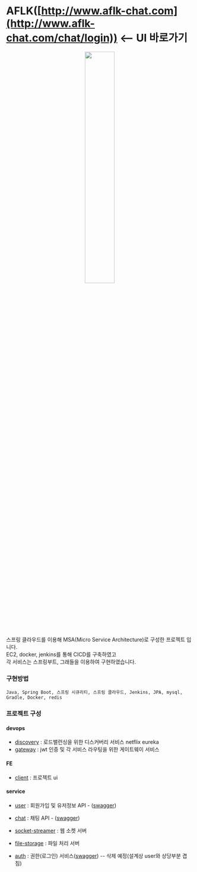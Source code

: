 # AFLK([http://www.aflk-chat.com](http://www.aflk-chat.com/chat/login)) <-- UI 바로가기
  <p align="center">
    <img src = 'https://github.com/jaebum7396/aflk/assets/38182229/6fb9f5a9-751e-411b-a586-86aa38094fe3' style='width:40%;' />  
  </p>
  
  스프링 클라우드를 이용해 MSA(Micro Service Architecture)로 구성한 프로젝트 입니다.  
  EC2, docker, jenkins를 통해 CICD를 구축하였고  
  각 서비스는 스프링부트, 그래들을 이용하여 구현하였습니다.  

### 구현방법
```
Java, Spring Boot, 스프링 시큐리티, 스프링 클라우드, Jenkins, JPA, mysql, Gradle, Docker, redis
```
### 프로젝트 구성

#### devops
* [discovery](https://github.com/jaebum7396/discovery) : 로드밸런싱을 위한 디스커버리 서비스 netflix eureka
* [gateway](https://github.com/jaebum7396/gateway) : jwt 인증 및 각 서비스 라우팅을 위한 게이트웨이 서비스

#### FE
* [client](http://www.aflk-chat.com/chat/login) : 프로젝트 ui

#### service
* [user](https://github.com/jaebum7396/user) : 회원가입 및 유저정보 API - ([swagger](http://www.aflk-chat.com:8000/user/swagger-ui/))
* [chat](https://github.com/jaebum7396/chat) : 채팅 API - ([swagger](http://www.aflk-chat.com:8000/chat/swagger-ui/))
* [socket-streamer](https://github.com/jaebum7396/socket-streamer) : 웹 소켓 서버
* [file-storage](https://github.com/jaebum7396/file-storage.git) : 파일 처리 서버 

* [auth](https://github.com/jaebum7396/auth) : 권한(로그인) 서비스([swagger](http://52.79.162.165:8000/auth/swagger-ui/)) -- 삭제 예정(설계상 user와 상당부분 겹침)
